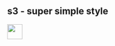 ## s3 - super simple style

<a href="https://ko-fi.com/aquaticcalf"><img height='35' src="https://aqclf.xyz/kofi-test-readme/support_me_on_kofi_beige.png"></a>
